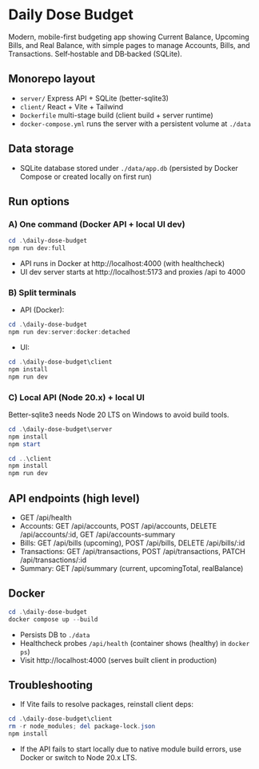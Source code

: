 # Daily Dose Budget

Modern, mobile-first budgeting app showing Current Balance, Upcoming Bills, and Real Balance, with simple pages to manage Accounts, Bills, and Transactions. Self‑hostable and DB‑backed (SQLite).

## Monorepo layout
- `server/` Express API + SQLite (better-sqlite3)
- `client/` React + Vite + Tailwind
- `Dockerfile` multi-stage build (client build + server runtime)
- `docker-compose.yml` runs the server with a persistent volume at `./data`

## Data storage
- SQLite database stored under `./data/app.db` (persisted by Docker Compose or created locally on first run)

## Run options

### A) One command (Docker API + local UI dev)
```powershell
cd .\daily-dose-budget
npm run dev:full
```
- API runs in Docker at http://localhost:4000 (with healthcheck)
- UI dev server starts at http://localhost:5173 and proxies /api to 4000

### B) Split terminals
- API (Docker):
```powershell
cd .\daily-dose-budget
npm run dev:server:docker:detached
```
- UI:
```powershell
cd .\daily-dose-budget\client
npm install
npm run dev
```

### C) Local API (Node 20.x) + local UI
Better-sqlite3 needs Node 20 LTS on Windows to avoid build tools.
```powershell
cd .\daily-dose-budget\server
npm install
npm start

cd ..\client
npm install
npm run dev
```

## API endpoints (high level)
- GET /api/health
- Accounts: GET /api/accounts, POST /api/accounts, DELETE /api/accounts/:id, GET /api/accounts-summary
- Bills: GET /api/bills (upcoming), POST /api/bills, DELETE /api/bills/:id
- Transactions: GET /api/transactions, POST /api/transactions, PATCH /api/transactions/:id
- Summary: GET /api/summary (current, upcomingTotal, realBalance)

## Docker
```powershell
cd .\daily-dose-budget
docker compose up --build
```
- Persists DB to `./data`
- Healthcheck probes `/api/health` (container shows (healthy) in `docker ps`)
- Visit http://localhost:4000 (serves built client in production)

## Troubleshooting
- If Vite fails to resolve packages, reinstall client deps:
```powershell
cd .\daily-dose-budget\client
rm -r node_modules; del package-lock.json
npm install
```
- If the API fails to start locally due to native module build errors, use Docker or switch to Node 20.x LTS.
